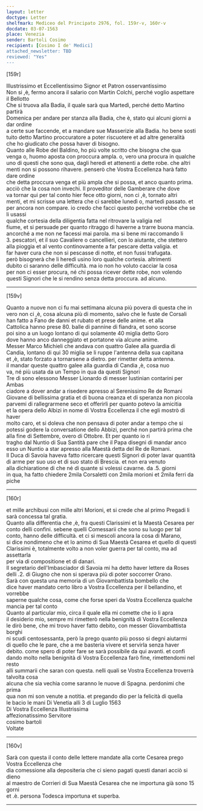 ```yaml
---
layout: letter
doctype: Letter
shelfmark: Mediceo del Principato 2976, fol. 159r-v, 160r-v
docdate: 03-07-1563
place: Venezia
sender: Bartoli Cosimo
recipient: [Cosimo I de' Medici]
attached_newsletter: TBD
reviewed: "Yes"
---
```


[159r]  
  
  
Illustrissimo et Eccellentissimo Signor et Patron osservantissimo  
Non si ,è, fermo ancora il salario con Martin Colchi, perché voglio aspettare il Bellotto  
Che si truova alla Badia, il quale sarà qua Martedì, perché detto Martino partirà  
Domenica per andare per stanza alla Badia, che è, stato qui alcuni giorni a dar ordine  
a certe sue faccende, et a mandare sue Masserizie alla Badia. ho bene sosti  
tuito detto Martino proccuratore a poter riscuotere et ad altre generalità  
che ho giudicato che possa haver di bisogno.  
Quanto alle Robe del Baldino, ho più volte scritto che bisogna che qua  
venga o, huomo aposta con proccura ampla. o, vero una procura in qualche  
uno di questi che sono qua, dagli heredi et attenenti a dette robe. che altri  
menti non si possono rihavere. penserò che Vostra Eccellenza harà fatto dare ordine  
che detta proccura venga et più ampla che si possa, et anco quanto prima.  
acciò che la cosa non invechi. Il proveditor delle Gamberare che dove  
va tornar qui per tal conto hier fece otto giorni, non ci ,è, tornato altri  
menti, et mi scrisse una lettera che ci sarebbe lunedì o, martedì passato. et  
per ancora non compare. io credo che facci questo perché vorrebbe che se li usassi  
qualche cortesia della diligentia fatta nel ritrovare la valigia nel  
fiume, et si persuade per quanto ritraggo di haverne a trarre buona mancia.  
ancorché a me non ne facessi mai parola. ma si bene mi raccomando li  
3. pescatori, et il suo Cavaliere o cancellieri, con lo aiutante, che stettero  
alla pioggia et al vento continovamente a far pescare detta valigia. et  
far haver cura che non si pescasse di notte, et non fussi trafugata.  
però bisognerà che li heredi usino loro qualche cortesia. altrimenti  
dubito ci saranno delle difficultà. ma io non ho voluto cacciar la cosa  
per non ci esser procura, né chi possa ricever dette robe, non volendo  
questi Signori che le si rendino senza detta proccura. ad alcuno.  
  
---  

[159v]  
  
  
Quanto a nuove non ci fu mai settimana alcuna più povera di questa che in  
vero non ci ,è, cosa alcuna più di momento, salvo che le fuste de Corsali  
han fatto a Fano de danni et rubato et prese delle anime. et alla  
Cattolica hanno prese 80. balle di pannine di fiandra, et sono scorse  
poi sino a un luogo lontano di qui solamente 40 miglia detto Goro  
dove hanno anco danneggiato et portatone via alcune anime.  
Messer Marco Michieli che andava con quattro Galee alla guardia di  
Candia, lontano di qui 30 miglia se li ruppe l'antenna della sua capitana  
et ,è, stato forzato a tornarsene a dietro. per rimetter detta antenna.  
il mandar queste quattro galee alla guardia di Candia ,è, cosa nuo  
va, né più usata da un Tempo in qua da questi Signori  
Tre dì sono elessono Messer Lionardo di messer Iustinian contarini per Ambas  
ciadore a dover andar a risedere apresso al Serenissimo Re de Romani  
Giovane di bellissima gratia et di buona creanza et di speranza non piccola  
parvemi di rallegrarmene seco et offerirli per quanto potevo la amicitia  
et la opera dello Albizi in nome di Vostra Eccellenza il che egli mostrò di haver  
molto caro, et si doleva che non pensava di poter andar a tempo che si  
potessi godere la conversatione dello Abbizi, perché non partirà prima che  
alla fine di Settembre, overo di Ottobre. Et per quanto io ri  
tragho dal Nuntio di Sua Santità pare che il Papa disegni di mandar anco  
esso un Nuntio a star apresso alla Maestà detta del Re de Romani.  
Il Duca di Savoia haveva fatto ricercare questi Signori di poter lavar quantità  
di arme per suo uso et di suo stato di Brescia. et non era venuto  
alla dichiaratione di che né di quante si volessi cavarne. da .5. giorni  
in qua, ha fatto chiedere 2mila Corsaletti con 2mila morioni et 2mila ferri da piche  
  
---  

[160r]  
  
  
et mille archibusi con mille altri Morioni, et si crede che al primo Pregadi li  
sarà concessa tal gratia.  
Quanto alla differentia che ,è, fra questi Clarissimi et la Maestà Cesarea per  
conto delli confini. sebene quelli Comessarii che sono su luogo per tal  
conto, hanno delle difficultà. et ci si mescoli ancora la cosa di Marano,  
si dice nondimeno che et lo animo di Sua Maestà Cesarea et quello di questi  
Clarissimi è, totalmente volto a non voler guerra per tal conto, ma ad assettarla  
per via di compositione et di danari.  
Il segretario dell'Imbasciador di Savoia mi ha detto haver lettere da Roses  
delli .2. di Giugno che non si sperava più di poter soccorrer Orano.  
Sarà con questa una memoria di un Giovambattista bombello che  
dice haver mandato certo libro a Vostra Eccellenza per il bellandino, et vorrebbe  
saperne qualche cosa, come che forse speri da Vostra Eccellenza qualche mancia per tal conto  
Quanto al particular mio, circa il quale ella mi comette che io li apra  
il desiderio mio, sempre mi rimetterò nella benignità di Vostra Eccellenza  
le dirò bene, che mi trovo haver fatto debito, con messer Giovambattista borghi  
ni scudi centosessanta, però la prego quanto più posso si degni aiutarmi  
di quello che le pare, che a me basteria vivere et servirla senza haver  
debito. come spero di poter fare se sarà possibile da qui avanti. et confi  
dando molto nella benignità di Vostra Eccellenza farò fine, rimettendomi nel resto  
alli summarii che saran con questa. nelli quali se Vostra Eccellenza troverrà talvolta cosa  
alcuna che sia vechia come saranno le nuove di Spagna. perdonimi che prima  
qua non mi son venute a notitia. et pregando dio per la felicità di quella  
le bacio le mani Di Venetia alli 3 di Luglio 1563  
Di Vostra Eccellenza Illustrissima  
affezionatissimo Servitore  
cosimo bartoli  
Voltate  
  
---  

[160v]  
  
  
Sarà con questa il conto delle lettere mandate alla corte Cesarea prego Vostra Eccellenza che  
dia comessione alla depositeria che ci sieno pagati questi danari acciò si dieno  
al maestro de Corrieri di Sua Maestà Cesarea che ne importuna già sono 15 gorni  
et .è. persona Todesca importuna et superba.  
  
---  

